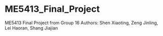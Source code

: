 # ME5413_Final_Project
ME5413 Final Project from Group 16
Authors: Shen Xiaoting, Zeng Jinling, Lei Haoran, Shang Jiajian
